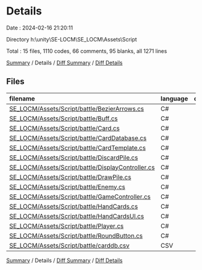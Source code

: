 # Details

Date : 2024-02-16 21:20:11

Directory h:\\unity\\SE-LOCM\\SE_LOCM\\Assets\\Script

Total : 15 files,  1110 codes, 66 comments, 95 blanks, all 1271 lines

[Summary](results.md) / Details / [Diff Summary](diff.md) / [Diff Details](diff-details.md)

## Files
| filename | language | code | comment | blank | total |
| :--- | :--- | ---: | ---: | ---: | ---: |
| [SE_LOCM/Assets/Script/battle/BezierArrows.cs](/SE_LOCM/Assets/Script/battle/BezierArrows.cs) | C# | 52 | 0 | 13 | 65 |
| [SE_LOCM/Assets/Script/battle/Buff.cs](/SE_LOCM/Assets/Script/battle/Buff.cs) | C# | 34 | 0 | 6 | 40 |
| [SE_LOCM/Assets/Script/battle/Card.cs](/SE_LOCM/Assets/Script/battle/Card.cs) | C# | 64 | 0 | 3 | 67 |
| [SE_LOCM/Assets/Script/battle/CardDatabase.cs](/SE_LOCM/Assets/Script/battle/CardDatabase.cs) | C# | 26 | 0 | 2 | 28 |
| [SE_LOCM/Assets/Script/battle/CardTemplate.cs](/SE_LOCM/Assets/Script/battle/CardTemplate.cs) | C# | 85 | 4 | 4 | 93 |
| [SE_LOCM/Assets/Script/battle/DiscardPile.cs](/SE_LOCM/Assets/Script/battle/DiscardPile.cs) | C# | 23 | 1 | 3 | 27 |
| [SE_LOCM/Assets/Script/battle/DisplayController.cs](/SE_LOCM/Assets/Script/battle/DisplayController.cs) | C# | 125 | 1 | 13 | 139 |
| [SE_LOCM/Assets/Script/battle/DrawPile.cs](/SE_LOCM/Assets/Script/battle/DrawPile.cs) | C# | 49 | 13 | 6 | 68 |
| [SE_LOCM/Assets/Script/battle/Enemy.cs](/SE_LOCM/Assets/Script/battle/Enemy.cs) | C# | 138 | 5 | 5 | 148 |
| [SE_LOCM/Assets/Script/battle/GameController.cs](/SE_LOCM/Assets/Script/battle/GameController.cs) | C# | 226 | 29 | 17 | 272 |
| [SE_LOCM/Assets/Script/battle/HandCards.cs](/SE_LOCM/Assets/Script/battle/HandCards.cs) | C# | 26 | 2 | 3 | 31 |
| [SE_LOCM/Assets/Script/battle/HandCardsUI.cs](/SE_LOCM/Assets/Script/battle/HandCardsUI.cs) | C# | 154 | 11 | 14 | 179 |
| [SE_LOCM/Assets/Script/battle/Player.cs](/SE_LOCM/Assets/Script/battle/Player.cs) | C# | 49 | 0 | 4 | 53 |
| [SE_LOCM/Assets/Script/battle/RoundButton.cs](/SE_LOCM/Assets/Script/battle/RoundButton.cs) | C# | 36 | 0 | 2 | 38 |
| [SE_LOCM/Assets/Script/battle/carddb.csv](/SE_LOCM/Assets/Script/battle/carddb.csv) | CSV | 23 | 0 | 0 | 23 |

[Summary](results.md) / Details / [Diff Summary](diff.md) / [Diff Details](diff-details.md)
